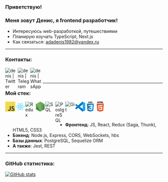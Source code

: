 ### Приветствую!
### Меня зовут Денис, я frontend разработчик!

- Интересуюсь web-разработкой, путешествиями
- Планирую изучать TypeScript, Next.js
- Как связаться: adadenis1982@yandex.ru

---
### Контакты:

[<img align="left" alt="denis | Twitter" width="40px" src="https://img.icons8.com/color/48/000000/twitter.png" />][twitter]
[<img align="left" alt="denis | Telegram" width="40px" src="https://img.icons8.com/fluency/48/000000/telegram-app.png" />][telegram]
[<img align="left" alt="denis | WhatsApp" width="40px" src="https://img.icons8.com/color/48/000000/whatsapp.png" />][whatsapp]

<br/>
<br/>

---
### Мой стек:

[<img align="left" alt="JavaScript" width="32px" src="https://raw.githubusercontent.com/github/explore/80688e429a7d4ef2fca1e82350fe8e3517d3494d/topics/javascript/javascript.png" />][git]
[<img align="left" alt="React" width="32px" src="https://raw.githubusercontent.com/github/explore/80688e429a7d4ef2fca1e82350fe8e3517d3494d/topics/react/react.png" />][git]
[<img align="left" alt="Redux"  width="32px" src="https://img.icons8.com/color/48/000000/redux.png"/>][git]
[<img align="left" alt="Node.js" width="32px" src="https://raw.githubusercontent.com/github/explore/80688e429a7d4ef2fca1e82350fe8e3517d3494d/topics/nodejs/nodejs.png" />][git]
[<img align="left" alt="SQL" width="32px" src="https://img.icons8.com/color-glass/48/000000/sql.png"/>][git]
[<img align="left" alt="PostgreSQL" width="32px" src="https://img.icons8.com/color/50/000000/postgreesql.png"/>][git]
[<img align="left" alt="Git" width="32px" src="https://img.icons8.com/color/48/000000/git.png"/>][git]
[<img align="left" alt="Visual Studio Code" width="32px" src="https://raw.githubusercontent.com/github/explore/80688e429a7d4ef2fca1e82350fe8e3517d3494d/topics/visual-studio-code/visual-studio-code.png" />][git]
[<img align="left" alt="CSS3" width="32px" src="https://raw.githubusercontent.com/github/explore/80688e429a7d4ef2fca1e82350fe8e3517d3494d/topics/css/css.png" />][git]
[<img align="left" alt="HTML5" width="32px" src="https://raw.githubusercontent.com/github/explore/80688e429a7d4ef2fca1e82350fe8e3517d3494d/topics/html/html.png" />][git]

<br/>
<br/>
<br/>

- **Фронтенд**: JS, React, Redux (Saga, Thunk), HTML5, CSS3
- **Бэкенд**: Node.js, Express, CORS, WebSockets, hbs
- **Базы данных**: PostgreSQL, Sequelize ORM
- **A также**: Jest, REST


---
### GitHub cтатистика:
[![GitHub stats](https://github-readme-stats.vercel.app/api?username=adadenis1982&hide=issues&count_private=true&show_icons=true&theme=nightowl)](https://github.com/adadenis1982)

[resumeHH]: https://togliatti.hh.ru/resume/03024e96ff0951e0e10039ed1f36664d305578
[twitter]: https://twitter.com/adadenis1982
[whatsapp]: https://wa.me/79003270606
[telegram]: https://t.me/Adadenis1982 
[git]: https://github.com/adadenis1982
